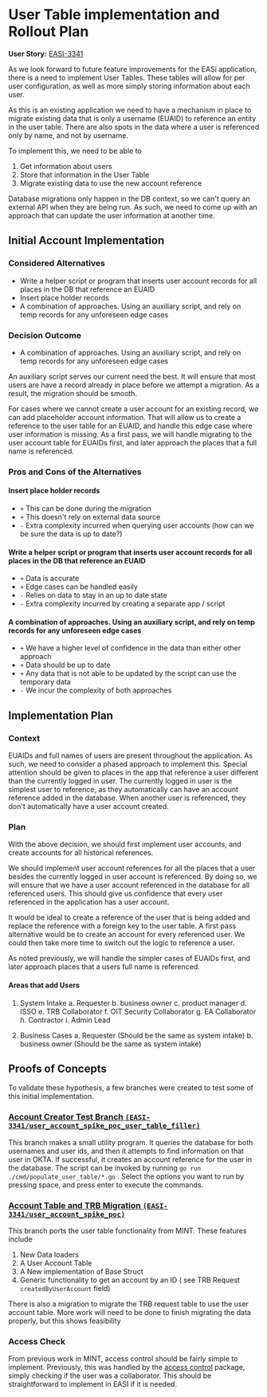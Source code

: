 # User Table implementation and Rollout Plan

**User Story:** [EASI-3341](https://jiraent.cms.gov/browse/EASI-3341)

As we look forward to future feature improvements for the EASi application, there is a need to implement User Tables. These tables will allow for per user configuration, as well as more simply storing information about each user.

As this is an existing application we need to have a mechanism in place to migrate existing data that is only a username (EUAID) to reference an entity in the user table. There are also spots in the data where a user is referenced only by name, and not by username.

To implement this, we need to be able to 
1. Get information about users
2. Store that information in the User Table
3. Migrate existing data to use the new account reference

Database migrations only happen in the DB context, so we can't query an external API when they are being run. As such, we need to come up with an approach that can update the user information at another time.

## Initial Account Implementation

### Considered Alternatives

* Write a helper script or program that inserts user account records for all places in the DB that reference an EUAID
* Insert place holder records
* A combination of approaches. Using an auxiliary script, and rely on temp records for any unforeseen edge cases


### Decision Outcome

* A combination of approaches. Using an auxiliary script, and rely on temp records for any unforeseen edge cases

An auxiliary script serves our current need the best. It will ensure that most users are have a record already in place before we attempt a migration. As a result, the migration should be smooth. 

For cases where we cannot create a user account for an existing record, we can add placeholder account information. That will allow us to create a reference to the user table for an EUAID, and handle this edge case where user information is missing. As a first pass, we will handle migrating to the user account table for EUAIDs first, and later approach the places that a full name is referenced. 

### Pros and Cons of the Alternatives <!-- optional -->

#### Insert place holder records

* `+` This can be done during the migration
* `+` This doesn't rely on external data source
* `-` Extra complexity incurred when querying user accounts (how can we be sure the data is up to date?)

#### Write a helper script or program that inserts user account records for all places in the DB that reference an EUAID

* `+` Data is accurate
* `+` Edge cases can be handled easily
* `-` Relies on data to stay in an up to date state
* `-` Extra complexity incurred by creating a separate app / script

#### A combination of approaches. Using an auxiliary script, and rely on temp records for any unforeseen edge cases

* `+` We have a higher level of confidence in the data than either other approach
* `+` Data should be up to date
* `+` Any data that is not able to be updated by the script can use the temporary data
* `-` We incur the complexity of both approaches

## Implementation Plan

### Context

EUAIDs and full names of users are present throughout the application. As such, we need to consider a phased approach to implement this.
Special attention should be given to places in the app that reference a user different than the currently logged in user. The currently logged in user is the simplest user to reference, as they automatically can have an account reference added in the database. When another user is referenced, they don't automatically have a user account created. 

### Plan

With the above decision, we should first implement user accounts, and create accounts for all historical references.

We should implement user account references for all the places that a user besides the currently logged in user account is referenced. By doing so, we will ensure that we have a user account referenced in the database for all referenced users. This should give us confidence that every user referenced in the application has a user account.

It would be ideal to create a reference of the user that is being added and replace the reference with a foreign key to the user table. A first pass alternative would be to create an account for every referenced user. We could then take more time to switch out the logic to reference a user.

As noted previously, we will handle the simpler cases of EUAIDs first, and later approach places that a users full name is referenced.

#### Areas that add Users
1. System Intake
    a. Requester
    b. business owner
    c. product manager
    d. ISSO
    e. TRB Collaborator
    f. OIT Security Collaborator
    g. EA Collaborator
    h. Contractor
    i. Admin Lead

2. Business Cases
    a. Requester (Should be the same as system intake)
    b. business owner (Should be the same as system intake)

## Proofs of Concepts

To validate these hypothesis, a few branches were created to test some of this initial implementation.

### [Account Creator Test Branch `(EASI-3341/user_account_spike_poc_user_table_filler)`](https://github.com/cms-enterprise/easi-app/tree/EASI-3341/user_account_spike_poc_user_table_filler)

This branch makes a small utility program. It queries the database for both usernames and user ids, and then it attempts to find information on that user in OKTA. If successful, it creates an account reference for the user in the database. The script can be invoked by running `go run ./cmd/populate_user_table/*.go` . Select the options you want to run by pressing space, and press enter to execute the commands.



### [Account Table and TRB Migration `(EASI-3341/user_account_spike_poc)`](https://github.com/cms-enterprise/easi-app/tree/EASI-3341/user_account_spike_poc)

This branch ports the user table functionality from MINT. These features include
1. New Data loaders
2. A User Account Table
3. A New implementation of Base Struct
4. Generic functionality to get an account by an ID ( see TRB Request `createdByUserAccount` field)

There is also a migration to migrate the TRB request table to use the user account table. More work will need to be done to finish migrating the data properly, but this shows feasibility


### Access Check
From previous work in MINT, access control should be fairly simple to implement. Previously, this was handled by the [access control](https://github.com/CMSgov/mint-app/blob/bfc54d4de177a4d836028e5356bdb24d30eab490/pkg/accesscontrol/access_control.go#L17C1-L77C2) package, simply checking if the user was a collaborator.  This should be straightforward to implement in EASI if it is needed.
